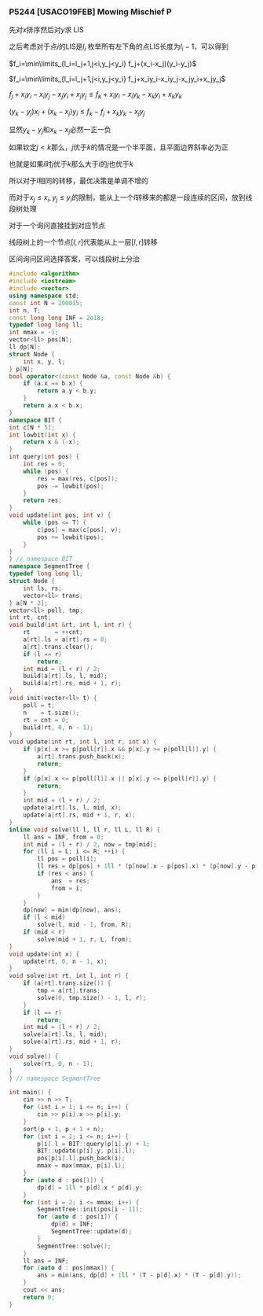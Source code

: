 ### P5244 [USACO19FEB] Mowing Mischief P

先对$x$排序然后对$y$求 LIS

之后考虑对于点$i$的LIS是$l_i$  枚举所有左下角的点LIS长度为$l_i-1$，可以得到

$f_i=\min\limits_{l_i=l_j+1,j<i,y_j<y_i} f_j+(x_i-x_j)(y_i-y_j)$

$f_i=\min\limits_{l_i=l_j+1,j<i,y_j<y_i} f_j+x_iy_i-x_iy_j-x_jy_i+x_jy_j$

$f_j+x_iy_i-x_iy_j-x_jy_i+x_jy_j \le f_k+x_iy_i-x_iy_k-x_ky_i+x_ky_k$

$(y_k-y_j)x_i+(x_k-x_j)y_i\le f_k-f_j+x_ky_k-x_jy_j$

显然$y_k-y_j$和$x_k-x_j$必然一正一负

如果钦定$j<k$那么，$j$优于$k$的情况是一个半平面，且平面边界斜率必为正

也就是如果$i$时$j$优于$k$那么大于$i$的$j$也优于$k$

所以对于$l$相同的转移，最优决策是单调不增的

而对于$x_j\le x_i,y_j \le y_i$的限制，能从上一个$l$转移来的都是一段连续的区间，放到线段树处理

对于一个询问直接挂到对应节点

线段树上的一个节点$[l,r]$代表能从上一层$[l,r]$转移

区间询问区间选择答案，可以线段树上分治

```cpp
#include <algorithm>
#include <iostream>
#include <vector>
using namespace std;
const int N = 200015;
int n, T;
const long long INF = 2e18;
typedef long long ll;
int mmax = -1;
vector<ll> pos[N];
ll dp[N];
struct Node {
    int x, y, l;
} p[N];
bool operator<(const Node &a, const Node &b) {
    if (a.x == b.x) {
        return a.y < b.y;
    }
    return a.x < b.x;
}
namespace BIT {
int c[N * 5];
int lowbit(int x) {
    return x & (-x);
}
int query(int pos) {
    int res = 0;
    while (pos) {
        res = max(res, c[pos]);
        pos -= lowbit(pos);
    }
    return res;
}
void update(int pos, int v) {
    while (pos <= T) {
        c[pos] = max(c[pos], v);
        pos += lowbit(pos);
    }
}
} // namespace BIT
namespace SegmentTree {
typedef long long ll;
struct Node {
    int ls, rs;
    vector<ll> trans;
} a[N * 2];
vector<ll> poll, tmp;
int rt, cnt;
void build(int &rt, int l, int r) {
    rt       = ++cnt;
    a[rt].ls = a[rt].rs = 0;
    a[rt].trans.clear();
    if (l == r)
        return;
    int mid = (l + r) / 2;
    build(a[rt].ls, l, mid);
    build(a[rt].rs, mid + 1, r);
}
void init(vector<ll> t) {
    poll = t;
    n    = t.size();
    rt = cnt = 0;
    build(rt, 0, n - 1);
}
void update(int rt, int l, int r, int x) {
    if (p[x].x >= p[poll[r]].x && p[x].y >= p[poll[l]].y) {
        a[rt].trans.push_back(x);
        return;
    }
    if (p[x].x <= p[poll[l]].x || p[x].y <= p[poll[r]].y) {
        return;
    }
    int mid = (l + r) / 2;
    update(a[rt].ls, l, mid, x);
    update(a[rt].rs, mid + 1, r, x);
}
inline void solve(ll l, ll r, ll L, ll R) {
    ll ans = INF, from = 0;
    int mid = (l + r) / 2, now = tmp[mid];
    for (ll i = L; i <= R; ++i) {
        ll pos = poll[i];
        ll res = dp[pos] + 1ll * (p[now].x - p[pos].x) * (p[now].y - p[pos].y);
        if (res < ans) {
            ans  = res;
            from = i;
        }
    }
    dp[now] = min(dp[now], ans);
    if (l < mid)
        solve(l, mid - 1, from, R);
    if (mid < r)
        solve(mid + 1, r, L, from);
}
void update(int x) {
    update(rt, 0, n - 1, x);
}
void solve(int rt, int l, int r) {
    if (a[rt].trans.size()) {
        tmp = a[rt].trans;
        solve(0, tmp.size() - 1, l, r);
    }
    if (l == r)
        return;
    int mid = (l + r) / 2;
    solve(a[rt].ls, l, mid);
    solve(a[rt].rs, mid + 1, r);
}
void solve() {
    solve(rt, 0, n - 1);
}
} // namespace SegmentTree

int main() {
    cin >> n >> T;
    for (int i = 1; i <= n; i++) {
        cin >> p[i].x >> p[i].y;
    }
    sort(p + 1, p + 1 + n);
    for (int i = 1; i <= n; i++) {
        p[i].l = BIT::query(p[i].y) + 1;
        BIT::update(p[i].y, p[i].l);
        pos[p[i].l].push_back(i);
        mmax = max(mmax, p[i].l);
    }
    for (auto d : pos[1]) {
        dp[d] = 1ll * p[d].x * p[d].y;
    }
    for (int i = 2; i <= mmax; i++) {
        SegmentTree::init(pos[i - 1]);
        for (auto d : pos[i]) {
            dp[d] = INF;
            SegmentTree::update(d);
        }
        SegmentTree::solve();
    }
    ll ans = INF;
    for (auto d : pos[mmax]) {
        ans = min(ans, dp[d] + 1ll * (T - p[d].x) * (T - p[d].y));
    }
    cout << ans;
    return 0;
}
```